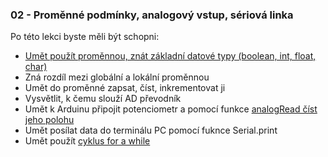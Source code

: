 ### 02 - Proměnné podmínky, analogový vstup, sériová linka

Po této lekci byste měli být schopni: 

- [Umět použít proměnnou, znát základní datové typy (boolean, int, float, char)](https://www.itnetwork.cz/hardware-pc/arduino/programovaci-jazyk/promenne-datove-typy-a-deklarace)
- Zná rozdíl mezi globální a lokální proměnnou
- Umět do proměnné zapsat, číst, inkrementovat ji
- Vysvětlit, k čemu slouží AD převodník
- Umět k Arduinu připojit potenciometr a pomocí funkce [analogRead číst jeho polohu](https://bastlirna.hwkitchen.cz/arduino-zaklady-5-read-analog-voltage/)
- Umět posílat data do terminálu PC pomocí fuknce Serial.print
- Umět použít [cyklus for a while](https://www.itnetwork.cz/hardware-pc/arduino/programovaci-jazyk/cykly-jejich-syntaxe-a-pouziti)
